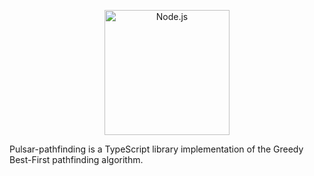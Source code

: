 <p align="center">
    <img
      alt="Node.js"
      src="https://i.imgur.com/1ltGIyN.png"
      width="200"
    />
</p>

Pulsar-pathfinding is a TypeScript library implementation of the 
Greedy Best-First pathfinding algorithm.